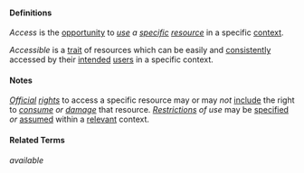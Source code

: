 #### Definitions

*Access* is the [opportunity](https://github.com/gcassel/Modular-Organization-Terminology/blob/master/terms/opportunity.md) to *[use](https://github.com/gcassel/Modular-Organization-Terminology/blob/master/terms/use.md) a [specific](https://github.com/gcassel/Modular-Organization-Terminology/blob/master/terms/specific.md) [resource](https://github.com/gcassel/Modular-Organization-Terminology/blob/master/terms/resource.md)* in a specific [context](https://github.com/gcassel/Modular-Organization-Terminology/blob/master/terms/context.md).

*Accessible* is a [trait](https://github.com/gcassel/Modular-Organization-Terminology/blob/master/terms/trait.md) of resources which can be easily and [consistently](https://github.com/gcassel/Modular-Organization-Terminology/blob/master/terms/consistent.md) accessed by their [intended](https://github.com/gcassel/Modular-Organization-Terminology/blob/master/terms/intend.md) [users](https://github.com/gcassel/Modular-Organization-Terminology/blob/master/terms/use.md) in a specific context.

#### Notes

*[Official](https://github.com/gcassel/Modular-Organization-Terminology/tree/master/terms/official.md) [rights](https://github.com/gcassel/Modular-Organization-Terminology/tree/master/terms/right.md)* to access a specific resource may or may *not* [include](https://github.com/gcassel/Modular-Organization-Terminology/blob/master/terms/include.md) the right to *[consume](https://github.com/gcassel/Modular-Organization-Terminology/tree/master/terms/consume.md) or [damage](https://github.com/gcassel/Modular-Organization-Terminology/tree/master/terms/damage.md)* that resource.  *[Restrictions](https://github.com/gcassel/Modular-Organization-Terminology/tree/master/terms/restrict.md) of use* may be [specified](https://github.com/gcassel/Modular-Organization-Terminology/tree/master/terms/specification.md) *or* [assumed](https://github.com/gcassel/Modular-Organization-Terminology/tree/master/terms/assume.md) within a [relevant](https://github.com/gcassel/Modular-Organization-Terminology/tree/master/terms/relevance.md) context.

#### Related Terms

*available*
